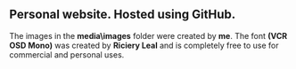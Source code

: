 ## Personal website. Hosted using GitHub.

The images in the **media\images** folder were created by **me**. The font **(VCR OSD Mono)** was created by **Riciery Leal** and is completely free to use for commercial and personal uses.
